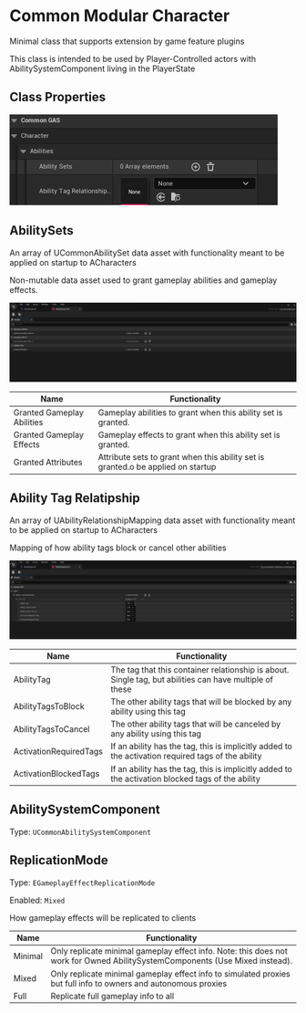 # Common Modular Character

Minimal class that supports extension by game feature plugins

This class is intended to be used by Player-Controlled actors with AbilitySystemComponent living in the PlayerState

## Class Properties

![Image](img/classdefault.png)

## AbilitySets

An array of UCommonAbilitySet data asset with functionality meant to be applied on startup to ACharacters

Non-mutable data asset used to grant gameplay abilities and gameplay effects.

![Image](img/commonabilitysetproperties.png)

Name                          | Functionality
----------------------------- | ------------------
Granted Gameplay Abilities    | Gameplay abilities to grant when this ability set is granted.
Granted Gameplay Effects      | Gameplay effects to grant when this ability set is granted.
Granted Attributes            | Attribute sets to grant when this ability set is granted.o be applied on startup

## Ability Tag Relatipship

An array of UAbilityRelationshipMapping data asset with functionality meant to be applied on startup to ACharacters

Mapping of how ability tags block or cancel other abilities

![Image](img/commonabilityrelationshipmappingproperties.png)

Name                          | Functionality
----------------------------- | ------------------
AbilityTag                    | The tag that this container relationship is about. Single tag, but abilities can have multiple of these
AbilityTagsToBlock            | The other ability tags that will be blocked by any ability using this tag
AbilityTagsToCancel           | The other ability tags that will be canceled by any ability using this tag
ActivationRequiredTags        | If an ability has the tag, this is implicitly added to the activation required tags of the ability
ActivationBlockedTags         | If an ability has the tag, this is implicitly added to the activation blocked tags of the ability

## AbilitySystemComponent

Type: ``UCommonAbilitySystemComponent``

## ReplicationMode

Type: ``EGameplayEffectReplicationMode``

Enabled: ``Mixed``

 How gameplay effects will be replicated to clients 

 Name                          | Functionality
-------------------------------| ------------------
Minimal                        | Only replicate minimal gameplay effect info. Note: this does not work for Owned AbilitySystemComponents (Use Mixed instead).
Mixed                          | Only replicate minimal gameplay effect info to simulated proxies but full info to owners and autonomous proxies
Full                           | Replicate full gameplay info to all

